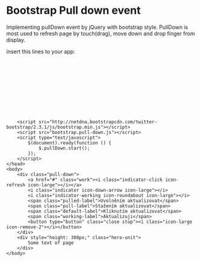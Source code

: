 
Bootstrap Pull down event
=========================

Implementing pullDown event by jQuery with bootstrap style. 
PullDown is most used to refresh page by touch(drag), move down and drop finger from display.


insert this lines to your app:

<pre>
<!DOCTYPE html>
<html>
	<head>
		<meta charset="utf-8" />
		<meta name="viewport" content="width=device-width, initial-scale=1.0, maximum-scale=1.0, minimum-scale=1.0, user-scalable=0" />
		<link href="bootstrap.pull-down.css" rel="stylesheet" media="screen">
		<link href="http://netdna.bootstrapcdn.com/twitter-bootstrap/2.3.1/css/bootstrap-combined.min.css" rel="stylesheet">
		<script src="http://code.jquery.com/jquery-1.9.1.min.js"></script>
		<script src="http://netdna.bootstrapcdn.com/twitter-bootstrap/2.3.1/js/bootstrap.min.js"></script>
		<script src="bootstrap.pull-down.js"></script>
		<script type="text/javascript">
			$(document).ready(function () {
				$.pullDown.start();
			});
		</script>
	</head>
	<body>
		<div class="pull-down">
			<a href="#" class="work"><i class="indicator-click icon-refresh icon-large"></i></a>
			<i class="indicator icon-down-arrow icon-large"></i>
			<i class="indicator-working icon-roundabout icon-large"></i>
			<span class="pulled-label">Uvolněním aktualizovat</span>
			<span class="pull-label">Stažením aktualizovat</span>
			<span class="default-label">Kliknutím aktualizovat</span>
			<span class="working-label">Aktualizuji</span>
			<button type="button" class="close stop"><i class="icon-large icon-remove-2"></i></button>
		</div>
		<div style="height: 300px;" class="hero-unit">
			Some text of page
		</div>
	</body>
</html>
</pre>